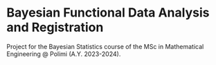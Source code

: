 # Bayesian Functional Data Analysis and Registration 
Project for the Bayesian Statistics course of the MSc in Mathematical Engineering @ Polimi (A.Y. 2023-2024).
